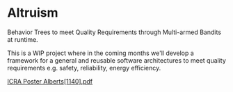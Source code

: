 # Altruism
Behavior Trees to meet Quality Requirements through Multi-armed Bandits at runtime.

This is a WIP project where in the coming months we'll develop a framework for a general and reusable software architectures to meet quality requirements e.g. safety, reliability, energy efficiency. 

[ICRA Poster Alberts[1140].pdf](https://github.com/EGAlberts/altruism/files/11591028/ICRA.Poster.Alberts.1140.pdf)
